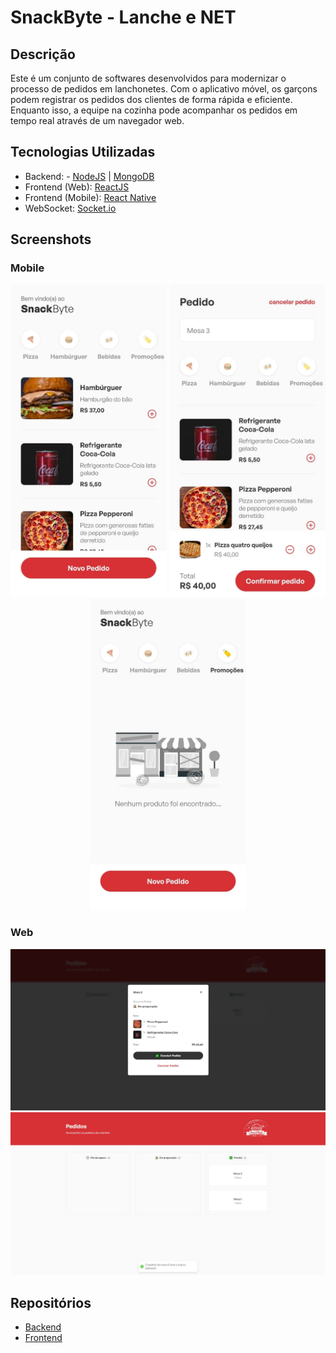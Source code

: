 # SnackByte - Lanche e NET

## Descrição

Este é um conjunto de softwares desenvolvidos para modernizar o processo de pedidos em lanchonetes.
Com o aplicativo móvel, os garçons podem registrar os pedidos dos clientes de forma rápida e eficiente.
Enquanto isso, a equipe na cozinha pode acompanhar os pedidos em tempo real através de um navegador web.

## Tecnologias Utilizadas

- Backend: - [NodeJS](https://nodejs.org/) | [MongoDB](https://www.mongodb.com/pt-br)
- Frontend (Web): [ReactJS](https://react.dev)
- Frontend (Mobile): [React Native](https://reactnative.dev)
- WebSocket: [Socket.io](https://socket.io)

## Screenshots

### Mobile

<div align="center">
  <img src="/public/home-mobile.jpg" alt="Mobile" width="250" />
  <img src="/public/order-mobile.jpg" alt="Mobile" width="250" />
  <img src="/public/promo-mobile.jpg" alt="Mobile" width="250" />
</div>
  
### Web

![Web](public/modal.jpg)
![Web](/public/home.jpg)

## Repositórios

- [Backend](https://github.com/moraiskaua/back-end-SnackByte)
- [Frontend](https://github.com/moraiskaua/front-end-SnackByte)
